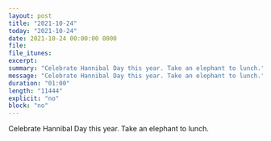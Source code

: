 ```yaml
---
layout: post
title: "2021-10-24"
today: "2021-10-24"
date: 2021-10-24 00:00:00 0000
file:
file_itunes:
excerpt:
summary: "Celebrate Hannibal Day this year. Take an elephant to lunch."
message: "Celebrate Hannibal Day this year. Take an elephant to lunch."
duration: "01:00"
length: "11444"
explicit: "no"
block: "no"
---
```

Celebrate Hannibal Day this year. Take an elephant to lunch.

